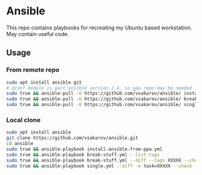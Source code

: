 # Ansible

This repo contains playbooks for recreating my Ubuntu based workstation. May contain useful code.

## Usage


### From remote repo
```bash
sudo apt install ansible git
# dconf module is part ansible version 2.4, so ppa repo may be needed
sudo true && ansible-pull -U https://github.com/vsakarov/ansible/ install-ansible-from-ppa.yml
sudo true && ansible-pull -U https://github.com/vsakarov/ansible/ break-stuff.yml --tags XXXXX --check
sudo true && ansible-pull -U https://github.com/vsakarov/ansible/ single.yml -e task=XXXXX --check
```

### Local clone
```bash
sudo apt install ansible
git clone https://github.com/vsakarov/ansible.git
cd ansible
sudo true && ansible-playbook install-ansible-from-ppa.yml
sudo true && ansible-playbook break-stuff.yml --list-tags
sudo true && ansible-playbook break-stuff.yml --diff --tags XXXXX --check
sudo true && ansible-playbook single.yml --diff -e task=XXXXX --check
```
